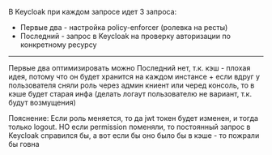 В Keycloak при каждом запросе идет 3 запроса:
- Первые два - настройка policy-enforcer (ролевка на ресты)
- Последний - запрос в Keycloak на проверку авторизации по конкретному ресурсу

---

Первые два оптимизировать можно
Последний нет, т.к. кэш - плохая идея, потому что он будет хранится на каждом инстансе + если вдруг у пользователя сняли роль через админ книент или черед консоль, то в кэше будет старая инфа (делать логаут пользователю не вариант, т.к. будут возмущения)

Пояснение: Если роль меняется, то да jwt токен будет изменен, и тогда только logout. НО если permission поменяли, то постоянный запрос в Keycloak справился бы, а вот если бы оно было бы в кэше - то пожрали бы говна


